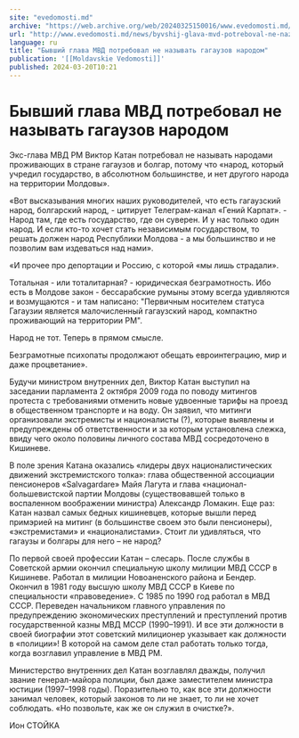 ```yaml
---
site: "evedomosti.md"
archive: "https://web.archive.org/web/20240325150016/www.evedomosti.md/news/byvshij-glava-mvd-potreboval-ne-nazyvat-gagauzov-narodom"
url: "http://www.evedomosti.md/news/byvshij-glava-mvd-potreboval-ne-nazyvat-gagauzov-narodom"
language: ru
title: "Бывший глава МВД потребовал не называть гагаузов народом"
publication: '[[Moldavskie Vedomosti]]'
published: 2024-03-20T10:21
---
```


# Бывший глава МВД потребовал не называть гагаузов народом

Экс-глава МВД РМ Виктор Катан потребовал не называть народами проживающих в стране гагаузов и болгар, потому что «народ, который учредил государство, в абсолютном большинстве, и нет другого народа на территории Молдовы».

«Вот высказывания многих наших руководителей, что есть гагаузский народ, болгарский народ, - цитирует Телеграм-канал «Гений Карпат». - Народ там, где есть государство, где он суверен. И у нас только один народ. И если кто-то хочет стать независимым государством, то решать должен народ Республики Молдова - а мы большинство и не позволим вам издеваться над нами».

«И прочее про депортации и Россию, с которой «мы лишь страдали».

Тотальная - или тоталитарная? - юридическая безграмотность. Ибо есть в Молдове закон - бессарабские румыны этому всегда удивляются и возмущаются - и там написано: "Первичным носителем статуса Гагаузии является малочисленный гагаузский народ, компактно проживающий на территории РМ".

Народ не тот. Теперь в прямом смысле.

Безграмотные психопаты продолжают обещать евроинтеграцию, мир и даже процветание».

Будучи министром внутренних дел, Виктор Катан выступил на заседании парламента 2 октября 2009 года по поводу митингов протеста с требованиями отменить новые удвоенные тарифы на проезд в общественном транспорте и на воду. Он заявил, что митинги организовали экстремисты и националисты (?), которые выявлены и предупреждены об ответственности и за которым установлена слежка, ввиду чего около половины личного состава МВД сосредоточено в Кишиневе.

В поле зрения Катана оказались «лидеры двух националистических движений экстремистского толка»: глава общественной ассоциации пенсионеров «Salvagardare» Майя Лагута и глава «национал-большевистской партии Молдовы (существовавшей только в воспаленном воображении министра) Александр Ломакин. Еще раз: Катан назвал самых бедных кишиневцев, которые вышли перед примэрией на митинг (в большинстве своем это были пенсионеры), «экстремистами» и «националистами». Стоит ли удивляться, что гагаузы и болгары для него – не народ?

По первой своей профессии Катан – слесарь. После службы в Советской армии окончил специальную школу милиции МВД СССР в Кишиневе. Работал в милиции Новоаненского района и Бендер. Окончил в 1981 году высшую школу МВД СССР в Киеве по специальности «правоведение». С 1985 по 1990 год работал в МВД СССР. Переведен начальником главного управления по предупреждению экономических преступлений и преступлений против государственной казны МВД МССР (1990–1991). И все эти должности в своей биографии этот советский милиционер указывает как должности в «полиции»! В которой на самом деле стал работать только тогда, когда возглавил управление в МВД РМ.

Министерство внутренних дел Катан возглавлял дважды, получил звание генерал-майора полиции, был даже заместителем министра юстиции (1997–1998 годы). Поразительно то, как все эти должности занимал человек, который законов то ли не знает, то ли не хочет соблюдать. «Но позвольте, как же он служил в очистке?».

Ион СТОЙКА
